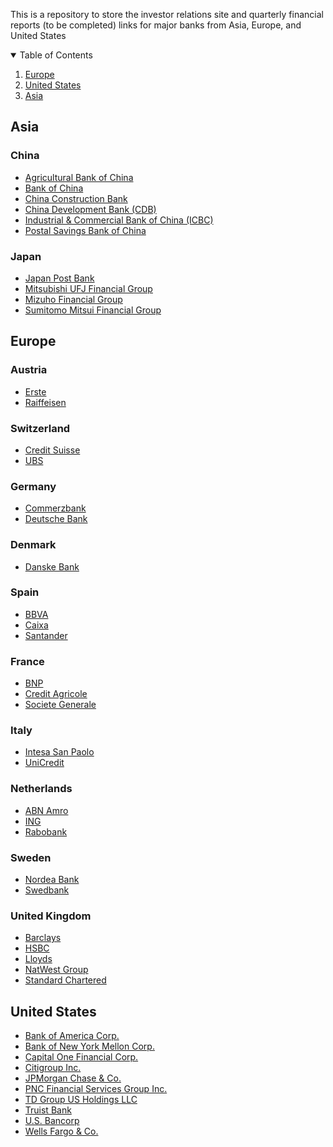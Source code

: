 This is a repository to store the investor relations site and quarterly financial reports (to be completed) links for major banks from Asia, Europe, and United States

<!-- TABLE OF CONTENTS -->
<details open="open">
  <summary>Table of Contents</summary>
  <ol>
    <li><a href="#europe">Europe</a></li>
    <li><a href="#united-states">United States</a></li>
    <li><a href="#asia">Asia</a></li>
  </ol>
</details>

## Asia
### China
* [Agricultural Bank of China](http://www.abchina.com/en/investor-relations/)
* [Bank of China](https://www.boc.cn/en/investor/)
* [China Construction Bank](http://www.ccb.com/en/newinvestor/index.html)
* [China Development Bank (CDB)](https://www.cdb-intl.com/eng/ir/financialreport.htm)
* [Industrial & Commercial Bank of China (ICBC)](http://www.icbc-ltd.com/ICBCLtd/Investor%20Relations/)
* [Postal Savings Bank of China](https://www.psbc.com/en/)
### Japan
* [Japan Post Bank](https://www.jp-bank.japanpost.jp/en/ir/en_ir_index.html)
* [Mitsubishi UFJ Financial Group](https://www.mufg.jp/english/ir/index.html)
* [Mizuho Financial Group](https://www.mizuhogroup.com/investors)
* [Sumitomo Mitsui Financial Group](https://www.smfg.co.jp/english/investor/)

## Europe
### Austria
* [Erste](https://www.erstegroup.com/en/investors)
* [Raiffeisen](https://www.rbinternational.com/en/investors.html)
### Switzerland
* [Credit Suisse](https://www.credit-suisse.com/about-us/en/investor-relations.html)
* [UBS](https://www.ubs.com/global/en/investor-relations.html)
### Germany
* [Commerzbank](https://www.commerzbank.com/en/hauptnavigation/aktionaere/ir/investor_relations.html)
* [Deutsche Bank](https://www.db.com/ir/index_en.htm)
### Denmark
* [Danske Bank](https://danskebank.com/investor-relations)
### Spain
* [BBVA](https://shareholdersandinvestors.bbva.com)
* [Caixa](https://www.caixabank.com/en/shareholders-investors.html)
* [Santander](https://www.santander.com/en/shareholders-and-investors)
### France
* [BNP](https://invest.bnpparibas.com/en)
* [Credit Agricole](https://www.credit-agricole.com/en/finance/finance)
* [Societe Generale](https://investors.societegenerale.com/en)
### Italy
* [Intesa San Paolo](https://group.intesasanpaolo.com/it/investor-relations)
* [UniCredit](https://www.unicreditgroup.eu/en/investors.html)
### Netherlands
* [ABN Amro](https://www.abnamro.com/en/investor-relations/overview)
* [ING](https://www.ing.com/Investor-relations.htm)
* [Rabobank](https://www.rabobank.com/en/investors/index.html)
### Sweden
* [Nordea Bank](https://www.nordea.com/en/investor-relations/)
* [Swedbank](https://www.swedbank.com/investor-relations.html)
### United Kingdom
* [Barclays](https://home.barclays/investor-relations/)
* [HSBC](https://www.hsbc.com/investors)
* [Lloyds](https://www.lloydsbankinggroup.com/investors.html)
* [NatWest Group](https://investors.natwestgroup.com)
* [Standard Chartered](https://www.sc.com/en/investors/)

## United States
* [Bank of America Corp.](https://.com)
* [Bank of New York Mellon Corp.](https://.com)
* [Capital One Financial Corp.](https://.com)
* [Citigroup Inc.](https://.com)
* [JPMorgan Chase & Co.](https://.com)
* [PNC Financial Services Group Inc.](https://.com)
* [TD Group US Holdings LLC](https://.com)
* [Truist Bank](https://.com)
* [U.S. Bancorp](https://.com)
* [Wells Fargo & Co.](https://.com)
